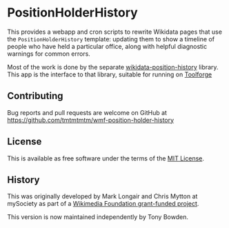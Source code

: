 # PositionHolderHistory

This provides a webapp and cron scripts to rewrite Wikidata pages that
use the `PositionHolderHistory` template: updating them to show a
timeline of people who have held a particular office, along with helpful
diagnostic warnings for common errors.

Most of the work is done by the separate
[wikidata-position-history](https://github.com/tmtmtmtm/wikidata-position-history)
library. This app is the interface to that library, suitable for running
on [Toolforge](http://www.toolforge.org/)

## Contributing

Bug reports and pull requests are welcome on GitHub at
https://github.com/tmtmtmtm/wmf-position-holder-history

## License

This is available as free software under the terms of the
[MIT License](http://opensource.org/licenses/MIT).

## History

This was originally developed by Mark Longair and Chris Mytton at
mySociety as part of a [Wikimedia Foundation grant-funded
project](https://meta.wikimedia.org/wiki/Grants:Project/mySociety/EveryPolitician).

This version is now maintained independently by Tony Bowden.
